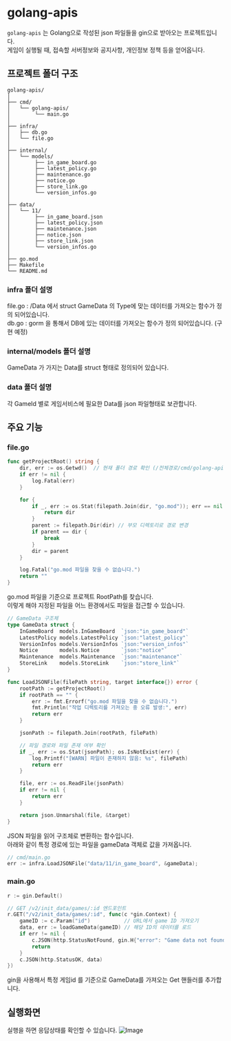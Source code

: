 # golang-apis

`golang-apis` 는 Golang으로 작성된 json 파일들을 gin으로 받아오는 프로젝트입니다.<br/>
게임이 실행될 때, 접속할 서버정보와 공지사항, 개인정보 정책 등을 얻어옵니다.

## 프로젝트 폴더 구조
```plaintext
golang-apis/
│
├── cmd/
│   └── golang-apis/
│        └── main.go
│
├── infra/
│   ├── db.go
│   └── file.go
│
├── internal/
│   └── models/
│        ├── in_game_board.go
│        ├── latest_policy.go
│        ├── maintenance.go
│        ├── notice.go
│        ├── store_link.go
│        └── version_infos.go
│
├── data/
│   └── 11/
│        ├── in_game_board.json
│        ├── latest_policy.json
│        ├── maintenance.json
│        ├── notice.json
│        ├── store_link.json
│        └── version_infos.go
│
├── go.mod
├── Makefile
└── README.md
```

### infra 폴더 설명
file.go : /Data 에서 struct GameData 의 Type에 맞는 데이터를 가져오는 함수가 정의 되어있습니다.<br/>
db.go : gorm 을 통해서 DB에 있는 데이터를 가져오는 함수가 정의 되어있습니다. (구현 예정)

### internal/models 폴더 설명
GameData 가 가지는 Data를 struct 형태로 정의되어 있습니다.

### data 폴더 설명
각 GameId 별로 게임서비스에 필요한 Data를 json 파일형태로 보관합니다.

## 주요 기능

### file.go
```go
func getProjectRoot() string {
	dir, err := os.Getwd()  // 현재 폴더 경로 확인 (/전체경로/cmd/golang-apis)
	if err != nil {
		log.Fatal(err)
	}

	for {
		if _, err := os.Stat(filepath.Join(dir, "go.mod")); err == nil { // 경로상에 go.mod 파일이 존재하는지 확인
			return dir
		}
		parent := filepath.Dir(dir) // 부모 디렉토리로 경로 변경
		if parent == dir {
			break
		}
		dir = parent
	}

	log.Fatal("go.mod 파일을 찾을 수 없습니다.")
	return ""
}
```
go.mod 파일을 기준으로 프로젝트 RootPath를 찾습니다.<br/>
이렇게 해야 지정된 파일을 어느 환경에서도 파일을 접근할 수 있습니다.
```go
// GameData 구조체
type GameData struct {
	InGameBoard  models.InGameBoard  `json:"in_game_board"`
	LatestPolicy models.LatestPolicy `json:"latest_policy"`
	VersionInfos models.VersionInfos `json:"version_infos"`
	Notice       models.Notice       `json:"notice"`
	Maintenance  models.Maintenance  `json:"maintenance"`
	StoreLink    models.StoreLink    `json:"store_link"`
}
```
```go
func LoadJSONFile(filePath string, target interface{}) error {
	rootPath := getProjectRoot()
	if rootPath == "" {
		err := fmt.Errorf("go.mod 파일을 찾을 수 없습니다.")
		fmt.Println("작업 디렉토리를 가져오는 중 오류 발생:", err)
		return err
	}

	jsonPath := filepath.Join(rootPath, filePath)

	// 파일 경로와 파일 존재 여부 확인
	if _, err := os.Stat(jsonPath); os.IsNotExist(err) {
		log.Printf("[WARN] 파일이 존재하지 않음: %s", filePath)
		return err
	}

	file, err := os.ReadFile(jsonPath)
	if err != nil {
		return err
	}

	return json.Unmarshal(file, &target)
}
```
JSON 파일을 읽어 구조체로 변환하는 함수입니다.<br/>
아래와 같이 특정 경로에 있는 파일을 gameData 객체로 값을 가져옵니다.
```go
// cmd/main.go
err := infra.LoadJSONFile("data/11/in_game_board", &gameData);
```

### main.go
```go
r := gin.Default()

// GET /v2/init_data/games/:id 엔드포인트
r.GET("/v2/init_data/games/:id", func(c *gin.Context) {
    gameID := c.Param("id")           // URL에서 game ID 가져오기
    data, err := loadGameData(gameID) // 해당 ID의 데이터를 로드
    if err != nil {
        c.JSON(http.StatusNotFound, gin.H{"error": "Game data not found"})
        return
    }
    c.JSON(http.StatusOK, data)
})
```
gin을 사용해서 특정 게임id 를 기준으로 GameData를 가져오는 Get 핸들러를 추가합니다.

## 실행화면
실행을 하면 응답상태를 확인할 수 있습니다.
![Image](https://github.com/user-attachments/assets/abf50340-ec98-4afe-97ca-fca05239a38e)
